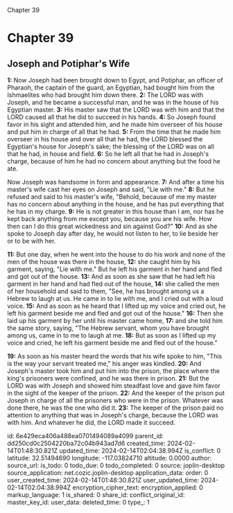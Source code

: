 Chapter 39

# Chapter 39

## Joseph and Potiphar's Wife

**1:** Now Joseph had been brought down to Egypt, and Potiphar, an officer of Pharaoh, the captain of the guard, an Egyptian, had bought him from the Ishmaelites who had brought him down there.
**2:** The LORD was with Joseph, and he became a successful man, and he was in the house of his Egyptian master.
**3:** His master saw that the LORD was with him and that the LORD caused all that he did to succeed in his hands.
**4:** So Joseph found favor in his sight and attended him, and he made him overseer of his house and put him in charge of all that he had.
**5:** From the time that he made him overseer in his house and over all that he had, the LORD blessed the Egyptian's house for Joseph's sake; the blessing of the LORD was on all that he had, in house and field.
**6:** So he left all that he had in Joseph's charge, because of him he had no concern about anything but the food he ate.

Now Joseph was handsome in form and appearance.
**7:** And after a time his master's wife cast her eyes on Joseph and said, "Lie with me."
**8:** But he refused and said to his master's wife, "Behold, because of me my master has no concern about anything in the house, and he has put everything that he has in my charge.
**9:** He is not greater in this house than I am, nor has he kept back anything from me except you, because you are his wife. How then can I do this great wickedness and sin against God?"
**10:** And as she spoke to Joseph day after day, he would not listen to her, to lie beside her or to be with her.

**11:** But one day, when he went into the house to do his work and none of the men of the house was there in the house,
**12:** she caught him by his garment, saying, "Lie with me." But he left his garment in her hand and fled and got out of the house.
**13:** And as soon as she saw that he had left his garment in her hand and had fled out of the house,
**14:** she called the men of her household and said to them, "See, he has brought among us a Hebrew to laugh at us. He came in to lie with me, and I cried out with a loud voice.
**15:** And as soon as he heard that I lifted up my voice and cried out, he left his garment beside me and fled and got out of the house."
**16:** Then she laid up his garment by her until his master came home,
**17:** and she told him the same story, saying, "The Hebrew servant, whom you have brought among us, came in to me to laugh at me.
**18:** But as soon as I lifted up my voice and cried, he left his garment beside me and fled out of the house."

**19:** As soon as his master heard the words that his wife spoke to him, "This is the way your servant treated me," his anger was kindled.
**20:** And Joseph's master took him and put him into the prison, the place where the king's prisoners were confined, and he was there in prison.
**21:** But the LORD was with Joseph and showed him steadfast love and gave him favor in the sight of the keeper of the prison.
**22:** And the keeper of the prison put Joseph in charge of all the prisoners who were in the prison. Whatever was done there, he was the one who did it.
**23:** The keeper of the prison paid no attention to anything that was in Joseph's charge, because the LORD was with him. And whatever he did, the LORD made it succeed.


id: 6e429eca406a488ea0701494089a4099
parent_id: dd250cd0c2504220ba72c04b943ad7d6
created_time: 2024-02-14T01:48:30.821Z
updated_time: 2024-02-14T02:04:38.994Z
is_conflict: 0
latitude: 32.51494690
longitude: -117.03824710
altitude: 0.0000
author: 
source_url: 
is_todo: 0
todo_due: 0
todo_completed: 0
source: joplin-desktop
source_application: net.cozic.joplin-desktop
application_data: 
order: 0
user_created_time: 2024-02-14T01:48:30.821Z
user_updated_time: 2024-02-14T02:04:38.994Z
encryption_cipher_text: 
encryption_applied: 0
markup_language: 1
is_shared: 0
share_id: 
conflict_original_id: 
master_key_id: 
user_data: 
deleted_time: 0
type_: 1